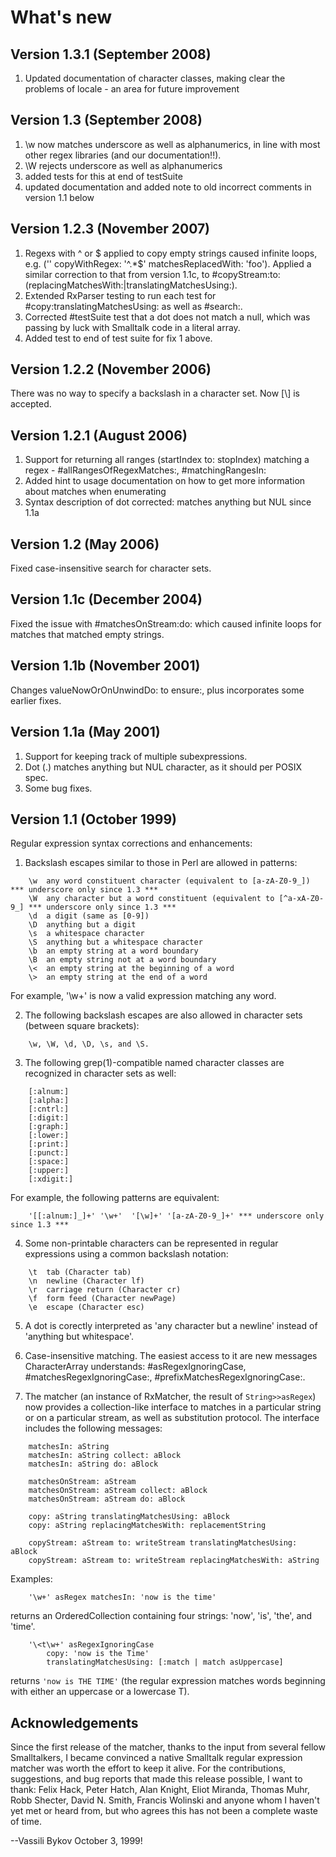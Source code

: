 # What's new
## Version 1.3.1 (September 2008)
1. Updated documentation of character classes, making clear the problems of locale - an area for future improvement

## Version 1.3 (September 2008)
1. \w now matches underscore as well as alphanumerics, in line with most other regex libraries (and our documentation!!).
2. \W rejects underscore as well as alphanumerics
3. added tests for this at end of testSuite
4. updated documentation and added note to old incorrect comments in version 1.1 below

## Version 1.2.3 (November 2007)

1. Regexs with ^ or $ applied to copy empty strings caused infinite loops, e.g. ('' copyWithRegex: '^.*$' matchesReplacedWith: 'foo'). Applied a similar correction to that from version 1.1c, to #copyStream:to:(replacingMatchesWith:|translatingMatchesUsing:).
2. Extended RxParser testing to run each test for #copy:translatingMatchesUsing: as well as #search:.
3. Corrected #testSuite test that a dot does not match a null, which was passing by luck with Smalltalk code in a literal array.
4. Added test to end of test suite for fix 1 above.

## Version 1.2.2 (November 2006)

There was no way to specify a backslash in a character set. Now [\\] is accepted.

## Version 1.2.1	(August 2006)

1. Support for returning all ranges (startIndex to: stopIndex) matching a regex - #allRangesOfRegexMatches:, #matchingRangesIn:
2. Added hint to usage documentation on how to get more information about matches when enumerating
3. Syntax description of dot corrected: matches anything but NUL since 1.1a

## Version 1.2	(May 2006)

Fixed case-insensitive search for character sets.

## Version 1.1c	(December 2004)

Fixed the issue with #matchesOnStream:do: which caused infinite loops for matches
that matched empty strings.

## Version 1.1b	(November 2001)

Changes valueNowOrOnUnwindDo: to ensure:, plus incorporates some earlier fixes.

## Version 1.1a	(May 2001)

1. Support for keeping track of multiple subexpressions.
2. Dot (.) matches anything but NUL character, as it should per POSIX spec.
3. Some bug fixes.

## Version 1.1	(October 1999)

Regular expression syntax corrections and enhancements:

1. Backslash escapes similar to those in Perl are allowed in patterns:

```
	\w	any word constituent character (equivalent to [a-zA-Z0-9_]) *** underscore only since 1.3 ***
	\W	any character but a word constituent (equivalent to [^a-xA-Z0-9_] *** underscore only since 1.3 ***
	\d	a digit (same as [0-9])
	\D	anything but a digit
	\s 	a whitespace character
	\S	anything but a whitespace character
	\b	an empty string at a word boundary
	\B	an empty string not at a word boundary
	\<	an empty string at the beginning of a word
	\>	an empty string at the end of a word
```

For example, '\w+' is now a valid expression matching any word.

2. The following backslash escapes are also allowed in character sets
(between square brackets):

```
	\w, \W, \d, \D, \s, and \S.
```

3. The following grep(1)-compatible named character classes are
recognized in character sets as well:

```
	[:alnum:]
	[:alpha:]
	[:cntrl:]
	[:digit:]
	[:graph:]
	[:lower:]
	[:print:]
	[:punct:]
	[:space:]
	[:upper:]
	[:xdigit:]
```

For example, the following patterns are equivalent:

```
	'[[:alnum:]_]+' '\w+'  '[\w]+' '[a-zA-Z0-9_]+' *** underscore only since 1.3 ***
```

4. Some non-printable characters can be represented in regular
expressions using a common backslash notation:

```
	\t	tab (Character tab)
	\n	newline (Character lf)
	\r	carriage return (Character cr)
	\f	form feed (Character newPage)
	\e	escape (Character esc)
```

5. A dot is corectly interpreted as 'any character but a newline'
instead of 'anything but whitespace'.

6. Case-insensitive matching.  The easiest access to it are new
messages CharacterArray understands: #asRegexIgnoringCase,
#matchesRegexIgnoringCase:, #prefixMatchesRegexIgnoringCase:.

7. The matcher (an instance of RxMatcher, the result of
`String>>asRegex`) now provides a collection-like interface to matches
in a particular string or on a particular stream, as well as
substitution protocol. The interface includes the following messages:

```
	matchesIn: aString
	matchesIn: aString collect: aBlock
	matchesIn: aString do: aBlock

	matchesOnStream: aStream
	matchesOnStream: aStream collect: aBlock
	matchesOnStream: aStream do: aBlock

	copy: aString translatingMatchesUsing: aBlock
	copy: aString replacingMatchesWith: replacementString

	copyStream: aStream to: writeStream translatingMatchesUsing: aBlock
	copyStream: aStream to: writeStream replacingMatchesWith: aString
```

Examples:

```
	'\w+' asRegex matchesIn: 'now is the time'
```

returns an OrderedCollection containing four strings: 'now', 'is',
'the', and 'time'.
```
	'\<t\w+' asRegexIgnoringCase
		copy: 'now is the Time'
		translatingMatchesUsing: [:match | match asUppercase]
```

returns `'now is THE TIME'` (the regular expression matches words
beginning with either an uppercase or a lowercase T).

## Acknowledgements

Since the first release of the matcher, thanks to the input from
several fellow Smalltalkers, I became convinced a native Smalltalk
regular expression matcher was worth the effort to keep it alive. For
the contributions, suggestions, and bug reports that made this release
possible, I want to thank: Felix Hack, Peter Hatch, Alan Knight, Eliot Miranda, Thomas Muhr,  Robb Shecter, David N. Smith, Francis Wolinski and anyone whom I haven't yet met or heard from, but who agrees this
has not been a complete waste of time.

--Vassili Bykov
October 3, 1999!

